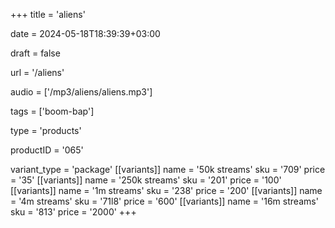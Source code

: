 +++
title = 'aliens'

date = 2024-05-18T18:39:39+03:00

draft = false

url = '/aliens'

audio = ['/mp3/aliens/aliens.mp3']

tags = ['boom-bap']

type = 'products'

productID = '065'

variant_type = 'package'
[[variants]]
name = '50k streams'
sku = '709'
price = '35'
[[variants]]
name = '250k streams'
sku = '201'
price = '100'
[[variants]]
name = '1m streams'
sku = '238'
price = '200'
[[variants]]
name = '4m streams'
sku = '71l8'
price = '600'
[[variants]]
name = '16m streams'
sku = '813'
price = '2000'
+++
